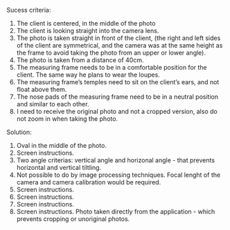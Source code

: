 
Sucess criteria:
1. The client is centered, in the middle of the photo
2. The client is looking straight into the camera lens.
3. The photo is taken straight in front of the client, (the right and left sides of the client are symmetrical, and the camera was at the same height as the frame to avoid taking the photo from an upper or lower angle).
4. The photo is taken from a distance of 40cm.
5. The measuring frame needs to be in a comfortable position for the client. The same way he plans to wear the loupes.
6. The measuring frame’s temples need to sit on the client’s ears, and not float above them.
7. The nose pads of the measuring frame need to be in a neutral position and similar to each other.
8. I need to receive the original photo and not a cropped version, also do not zoom in when taking the photo.

Solution:
1. Oval in the middle of the photo.
2. Screen instructions.
3. Two angle criterias: vertical angle and horizonal angle - that prevents horizontal and vertical tiltling.
4. Not possible to do by image processing techniques. Focal lenght of the camera and camera calibration would be required.
5. Screen instructions.
6. Screen instructions.
7. Screen instructions.
8. Screen instructions. Photo taken directly from the application - which prevents cropping or unoriginal photos.
